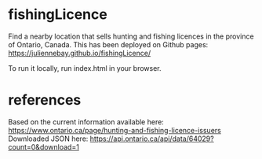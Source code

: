 # fishingLicence
Find a nearby location that sells hunting and fishing licences in the province of Ontario, Canada. 
This has been deployed on Github pages: https://juliennebay.github.io/fishingLicence/

To run it locally, run index.html in your browser.

# references
Based on the current information available here: https://www.ontario.ca/page/hunting-and-fishing-licence-issuers
Downloaded JSON here: https://api.ontario.ca/api/data/64029?count=0&download=1 
